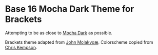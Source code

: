 Base 16 Mocha Dark Theme for Brackets
============================

Attempting to be as close to [Mocha Dark](http://chriskempson.github.io/base16/#mocha) as possible.

Brackets theme adapted from [John Molakvoæ](https://github.com/skjnldsv/default-dark).
Colorscheme copied from [Chris Kempson](http://chriskempson.com).
